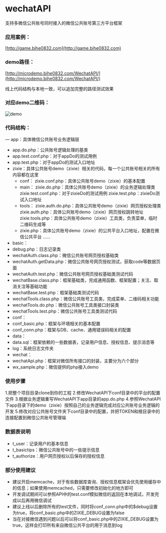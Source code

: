wechatAPI
=========

支持多微信公共账号同时接入的微信公共账号第三方平台框架

### 应用案例：

[http://game.bihe0832.com](http://game.bihe0832.com)
	
### demo路径：

[http://microdemo.bihe0832.com/WechatAPI/](http://microdemo.bihe0832.com/WechatAPI/)

线上代码结构与本地一致，可以追加完整的路径测试效果

### 对应demo二维码：

![demo](http://microdemo.bihe0832.com/WechatAPI/demo.png)

### 代码结构：

— app：具体微信公共账号业务逻辑层
- app.do.php：公共账号逻辑处理的基类
- app.test.conf.php：对于appDo的测试用例
- app.test.php：对于appDo的测试入口地址
- zixie：具体公共账号demo（zixie）相关的代码，每一个公共账号相关的所有内容都在这里
	- conf：
		zixie.conf.php：具体公共账号demo（zixie）的基本配置
	- main：
		zixie.do.php：具体公共账号demo（zixie）的业务逻辑处理类
		zixie.test.conf.php：对于zixieDo的测试用例
		zixie.test.php：zixieDo测试入口地址
	- tools：
		zixie.auth.do.php：具体公共账号demo（zixie）网页授权处理类
		zixie.auth.php：具体公共账号demo（zixie）网页授权跳转地址
		zixie.tools.php：具体公共账号demo（zixie）工具类，负责菜单，临时二维码生成等
	- zixie.php：具体公共账号demo（zixie）的公共平台入口地址，配置在微信公共平台
……
- basic：
- debug.php：日志记录类
- wechatAuth.class.php：微信公共账号网页授权基础类
- wechatAuth.getData.php：微信公共账号网页授权测试，获取code等数据页面
- wechatAuth.test.php：微信公共账号网页授权基础类测试代码
- wechatBase.class.php：框架基础类，完成通用函数、框架配置；关注、取消关注等基础功能
- wechatBase.test.php：框架基础类测试代码
- wechatTools.class.php：微信公共账号工具类，完成菜单、二维码相关功能
- wechatTools.do.php：微信公共账号工具类接口封装类
- wechatTools.test.php：微信公共账号工具类测试代码
- conf：
- conf_basic.php：框架与环境相关的基本配置
- conf_conn.php：框架与DB、cache、通用错误码相关的配置
- data：
- data.sql：框架依赖的一些数据表，记录用户信息、授权信息、提示消息等
- log：系统日志文件夹
- wechat：
- wechatApi.php：框架对微信所有接口的封装，主要分为六个部分
- wx_sample.php：微信提供的php接入demo

### 使用步骤

1.把整个项目目录clone到你的工程
2.修改WechatAPI下conf目录中的平台的配置文件
3.根据业务逻辑重写WechatAPI下app目录的app.do.php
4.参照WechatAPI下app目录下的demo（zixie）按照自己的业务逻辑完成对应公共账号业务逻辑的开发
5.修改对应公共账号文件夹下conf目录中的配置，并把TOKEN和根目录中的连接配置到微信公共账号管理端

### 数据表说明

- t_user：记录用户的基本信息
- t_basictips：微信公共账号中的一些提示信息
- t_authorize：用户网页授权以后保存的授权信息

### 部分使用建议

- 建议开启memcache，对于有些数据库查询、授权信息框架会优先使用缓存中的信息；如果使用memcached，只需要修改初始化的地方即可
- 开发调试期间可以参照API中的test.conf模拟微信的返回在本地调试，开发完成以后再用微信调试
- 建议上线以后删除所有的test文件，同时将conf_conn.php中的$debug设置为true，将conf_basic.php中的ZIXIE_DEBUG设置为false
- 当在对接微信遇到问题以后可以将conf_basic.php中的ZIXIE_DEBUG设置为true，这样会打印所有来自微信公共平台的用于消息到log


 
